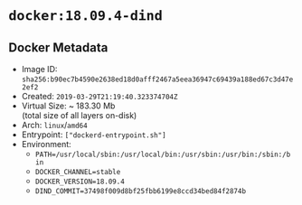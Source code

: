 # `docker:18.09.4-dind`

## Docker Metadata

- Image ID: `sha256:b90ec7b4590e2638ed18d0afff2467a5eea36947c69439a188ed67c3d47e2ef2`
- Created: `2019-03-29T21:19:40.323374704Z`
- Virtual Size: ~ 183.30 Mb  
  (total size of all layers on-disk)
- Arch: `linux`/`amd64`
- Entrypoint: `["dockerd-entrypoint.sh"]`
- Environment:
  - `PATH=/usr/local/sbin:/usr/local/bin:/usr/sbin:/usr/bin:/sbin:/bin`
  - `DOCKER_CHANNEL=stable`
  - `DOCKER_VERSION=18.09.4`
  - `DIND_COMMIT=37498f009d8bf25fbb6199e8ccd34bed84f2874b`
